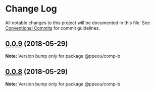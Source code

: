 # Change Log

All notable changes to this project will be documented in this file.
See [Conventional Commits](https://conventionalcommits.org) for commit guidelines.

<a name="0.0.9"></a>
## [0.0.9](https://github.com/ppeou/lerna/compare/@ppeou/comp-b@0.0.7...@ppeou/comp-b@0.0.9) (2018-05-29)




**Note:** Version bump only for package @ppeou/comp-b

<a name="0.0.8"></a>
## [0.0.8](https://github.com/ppeou/lerna/compare/@ppeou/comp-b@0.0.7...@ppeou/comp-b@0.0.8) (2018-05-29)




**Note:** Version bump only for package @ppeou/comp-b
